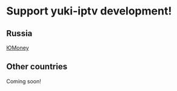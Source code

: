 # Support yuki-iptv development!

## Russia

[ЮMoney](https://yoomoney.ru/to/4100118739204535)  

## Other countries

Coming soon!
